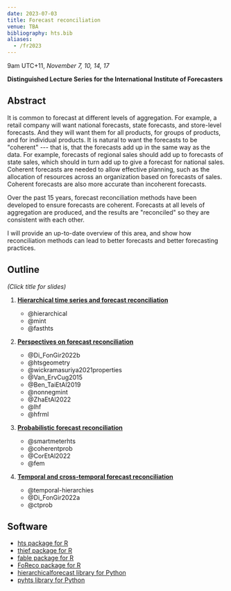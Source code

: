 ```yaml
---
date: 2023-07-03
title: Forecast reconciliation
venue: TBA
bibliography: hts.bib
aliases:
  - /fr2023
---
```


9am UTC+11, *November 7, 10, 14, 17*

**Distinguished Lecture Series for the International Institute of Forecasters**

## Abstract

It is common to forecast at different levels of aggregation. For example, a retail company will want national forecasts, state forecasts, and store-level forecasts. And they will want them for all products, for groups of products, and for individual products. It is natural to want the forecasts to be "coherent" --- that is, that the forecasts add up in the same way as the data. For example, forecasts of regional sales should add up to forecasts of state sales, which should in turn add up to give a forecast for national sales.  Coherent forecasts are needed to allow effective planning, such as the allocation of resources across an organization based on forecasts of sales. Coherent forecasts are also more accurate than incoherent forecasts.

Over the past 15 years, forecast reconciliation methods have been developed to ensure forecasts are coherent. Forecasts at all levels of aggregation are produced, and the results are "reconciled" so they are consistent with each other.

I will provide an up-to-date overview of this area, and show how reconciliation methods can lead to better forecasts and better forecasting practices.

## Outline

*(Click title for slides)*

1. [**Hierarchical time series and forecast reconciliation**](https://github.com/robjhyndman/fr_iif/raw/main/fr1.pdf)

   * @hierarchical
   * @mint
   * @fasthts


2. [**Perspectives on forecast reconciliation**](https://github.com/robjhyndman/fr_iif/raw/main/fr2.pdf)

    * @Di_FonGir2022b
    * @htsgeometry
    * @wickramasuriya2021properties
    * @Van_ErvCug2015
    * @Ben_TaiEtAl2019
    * @nonnegmint
    * @ZhaEtAl2022
    * @lhf
    * @hfrml

3. [**Probabilistic forecast reconciliation**](https://github.com/robjhyndman/fr_iif/raw/main/fr3.pdf)

    * @smartmeterhts
    * @coherentprob
    * @CorEtAl2022
    * @fem

4. [**Temporal and cross-temporal forecast reconciliation**](https://github.com/robjhyndman/fr_iif/raw/main/fr4.pdf)

    * @temporal-hierarchies
    * @Di_FonGir2022a
    * @ctprob


## Software

* [hts package for R](https://pkg.earo.me/hts/)
* [thief package for R](http://pkg.robjhyndman.com/thief/)
* [fable package for R](https://fable.tidyverts.org)
* [FoReco package for R](https://danigiro.github.io/FoReco/)
* [hierarchicalforecast library for Python](https://nixtla.github.io/hierarchicalforecast/)
* [pyhts library for Python](https://angelpone.github.io/)

